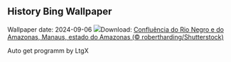 ## History Bing Wallpaper
Wallpaper date: 2024-09-06
![](https://www.bing.com/th?id=OHR.RioNegroSolimoes_PT-BR3787535047_UHD.jpg&w=1000)Download: [Confluência do Rio Negro e do Amazonas, Manaus, estado do Amazonas (© robertharding/Shutterstock)](https://www.bing.com/th?id=OHR.RioNegroSolimoes_PT-BR3787535047_UHD.jpg)

Auto get programm by LtgX
